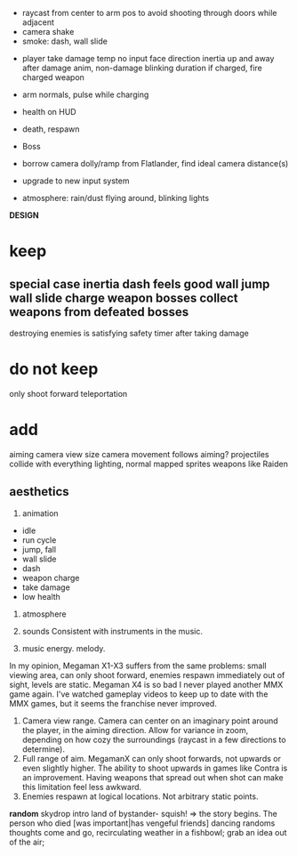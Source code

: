 + raycast from center to arm pos to avoid shooting through doors while adjacent
+ camera shake
+ smoke: dash, wall slide


- player take damage
temp no input
face direction
inertia up and away
after damage anim, non-damage blinking duration
if charged, fire charged weapon

- arm normals, pulse while charging
- health on HUD
- death, respawn


* Boss
- borrow camera dolly/ramp from Flatlander, find ideal camera distance(s)
* upgrade to new input system
- atmosphere: rain/dust flying around, blinking lights

**DESIGN**
# keep
special case inertia
dash feels good
wall jump
wall slide
charge weapon
bosses
collect weapons from defeated bosses
---
destroying enemies is satisfying
safety timer after taking damage

# do not keep
only shoot forward
teleportation

# add
aiming
camera view size
camera movement follows aiming?
projectiles collide with everything
lighting, normal mapped sprites
weapons like Raiden

## aesthetics
1. animation
- idle
- run cycle
- jump, fall
- wall slide
- dash
- weapon charge
- take damage
- low health

1. atmosphere

2. sounds
Consistent with instruments in the music.

3. music
energy. melody.


In my opinion, Megaman X1-X3 suffers from the same problems: small viewing area, can only shoot forward, enemies respawn immediately out of sight, levels are static.
Megaman X4 is so bad I never played another MMX game again. I've watched gameplay videos to keep up to date with the MMX games, but it seems the franchise never improved.

1. Camera view range.
Camera can center on an imaginary point around the player, in the aiming direction. Allow for variance in zoom, depending on how cozy the surroundings (raycast in a few directions to determine).
2. Full range of aim.
MegamanX can only shoot forwards, not upwards or even slightly higher. The ability to shoot upwards in games like Contra is an improvement. Having weapons that spread out when shot can make this limitation feel less awkward.
3. Enemies respawn at logical locations.
Not arbitrary static points.


**random**
skydrop intro
land of bystander- squish! => the story begins. The person who died [was important|has vengeful friends]
dancing randoms
thoughts come and go, recirculating weather in a fishbowl; grab an idea out of the air;
